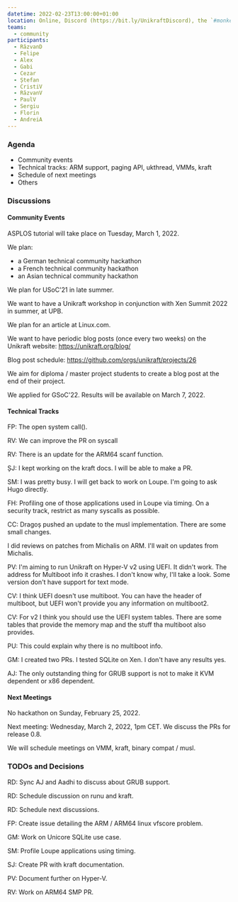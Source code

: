 ```yaml
---
datetime: 2022-02-23T13:00:00+01:00
location: Online, Discord (https://bit.ly/UnikraftDiscord), the `#monkey-business` voice channel
teams:
  - community
participants:
  - RăzvanD
  - Felipe
  - Alex
  - Gabi
  - Cezar
  - Ștefan
  - CristiV
  - RăzvanV
  - PaulV
  - Sergiu
  - Florin
  - AndreiA
---
```


### Agenda

* Community events
* Technical tracks: ARM support, paging API, ukthread, VMMs, kraft
* Schedule of next meetings
* Others

### Discussions

#### Community Events

ASPLOS tutorial will take place on Tuesday, March 1, 2022.

We plan:
* a German technical community hackathon
* a French technical community hackathon
* an Asian technical community hackathon

We plan for USoC'21 in late summer.

We want to have a Unikraft workshop in conjunction with Xen Summit 2022 in summer, at UPB.

We plan for an article at Linux.com.

We want to have periodic blog posts (once every two weeks) on the Unikraft website: https://unikraft.org/blog/

Blog post schedule: https://github.com/orgs/unikraft/projects/26

We aim for diploma / master project students to create a blog post at the end of their project.

We applied for GSoC'22. Results will be available on March 7, 2022.

#### Technical Tracks

FP: The open system call().

RV: We can improve the PR on syscall

RV: There is an update for the ARM64 scanf function.

ȘJ: I kept working on the kraft docs. I will be able to make a PR.

SM: I was pretty busy.
I will get back to work on Loupe.
I'm going to ask Hugo directly.

FH: Profiling one of those applications used in Loupe via timing.
On a security track, restrict as many syscalls as possible.

CC: Dragoș pushed an update to the musl implementation.
There are some small changes.

I did reviews on patches from Michalis on ARM.
I'll wait on updates from Michalis.

PV: I'm aiming to run Unikraft on Hyper-V v2 using UEFI.
It didn't work.
The address for Multiboot info it crashes.
I don't know why, I'll take a look.
Some version don't have support for text mode.

CV: I think UEFI doesn't use multiboot.
You can have the header of multiboot, but UEFI won't provide you any information on multiboot2.

CV: For v2 I think you should use the UEFI system tables.
There are some tables that provide the memory map and the stuff tha multiboot also provides.

PU: This could explain why there is no multiboot info.

GM: I created two PRs.
I tested SQLite on Xen.
I don't have any results yes.

AJ: The only outstanding thing for GRUB support is not to make it KVM dependent or x86 dependent.

#### Next Meetings

No hackathon on Sunday, February 25, 2022.

Next meeting: Wednesday, March 2, 2022, 1pm CET.
We discuss the PRs for release 0.8.

We will schedule meetings on VMM, kraft, binary compat / musl.

### TODOs and Decisions

RD: Sync AJ and Aadhi to discuss about GRUB support.

RD: Schedule discussion on runu and kraft.

RD: Schedule next discussions.

FP: Create issue detailing the ARM / ARM64 linux vfscore problem.

GM: Work on Unicore SQLite use case.

SM: Profile Loupe applications using timing.

SJ: Create PR with kraft documentation.

PV: Document further on Hyper-V.

RV: Work on ARM64 SMP PR.
